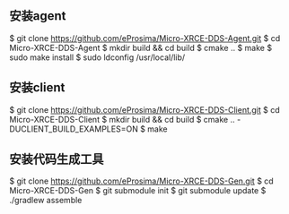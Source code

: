 ## 安装agent
$ git clone https://github.com/eProsima/Micro-XRCE-DDS-Agent.git
$ cd Micro-XRCE-DDS-Agent
$ mkdir build && cd build
$ cmake ..
$ make
$ sudo make install
$ sudo ldconfig /usr/local/lib/

## 安装client
$ git clone https://github.com/eProsima/Micro-XRCE-DDS-Client.git
$ cd Micro-XRCE-DDS-Client
$ mkdir build && cd build
$ cmake .. -DUCLIENT_BUILD_EXAMPLES=ON
$ make

## 安装代码生成工具
$ git clone https://github.com/eProsima/Micro-XRCE-DDS-Gen.git
$ cd Micro-XRCE-DDS-Gen
$ git submodule init
$ git submodule update
$ ./gradlew assemble
